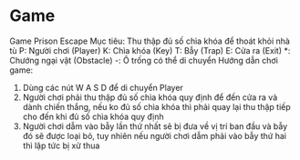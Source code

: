 # Game
Game Prison Escape
Mục tiêu: Thu thập đủ số chìa khóa để thoát khỏi nhà tù
P: Người chơi (Player)
K: Chìa khóa (Key)
T: Bẫy (Trap)
E: Cửa ra (Exit)
*: Chướng ngại vật (Obstacle)
-: Ô trống có thể di chuyển
Hướng dẫn chơi game:
1. Dùng các nút W A S D để di chuyển Player
2. Người chơi phải thu thập đủ số chìa khóa quy định để đến cửa ra và dành chiến thắng, nếu ko đủ số chìa khóa thì phải quay lại thu thập tiếp cho đến khi đủ số chìa khóa quy định
3. Người chơi dẫm vào bẫy lần thứ nhất sẽ bị đưa về vị trí ban đầu và bẫy đó sẽ được loại bỏ, tuy nhiên nếu người chơi dẫm phải vào bẫy thứ hai thì lập tức bị xử thua
